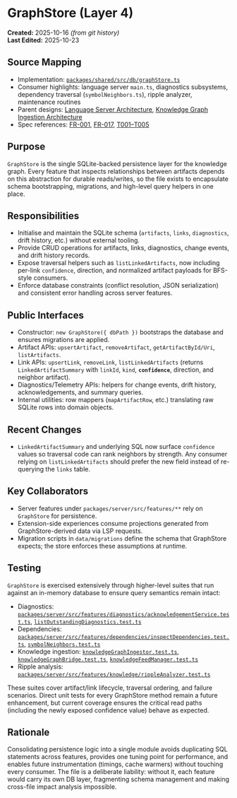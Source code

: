 # GraphStore (Layer 4)

**Created:** 2025-10-16 *(from git history)*  
**Last Edited:** 2025-10-23

## Source Mapping
- Implementation: [`packages/shared/src/db/graphStore.ts`](../../../packages/shared/src/db/graphStore.ts)
- Consumer highlights: language server `main.ts`, diagnostics subsystems, dependency traversal (`symbolNeighbors.ts`), ripple analyzer, maintenance routines
- Parent designs: [Language Server Architecture](../../layer-3/language-server-architecture.mdmd.md), [Knowledge Graph Ingestion Architecture](../../layer-3/knowledge-graph-ingestion.mdmd.md)
- Spec references: [FR-001](../../../specs/001-link-aware-diagnostics/spec.md#functional-requirements), [FR-017](../../../specs/001-link-aware-diagnostics/spec.md#functional-requirements), [T001–T005](../../../specs/001-link-aware-diagnostics/tasks.md)

## Purpose
`GraphStore` is the single SQLite-backed persistence layer for the knowledge graph. Every feature that inspects relationships between artifacts depends on this abstraction for durable reads/writes, so the file exists to encapsulate schema bootstrapping, migrations, and high-level query helpers in one place.

## Responsibilities
- Initialise and maintain the SQLite schema (`artifacts`, `links`, `diagnostics`, drift history, etc.) without external tooling.
- Provide CRUD operations for artifacts, links, diagnostics, change events, and drift history records.
- Expose traversal helpers such as `listLinkedArtifacts`, now including per-link `confidence`, direction, and normalized artifact payloads for BFS-style consumers.
- Enforce database constraints (conflict resolution, JSON serialization) and consistent error handling across server features.

## Public Interfaces
- Constructor: `new GraphStore({ dbPath })` bootstraps the database and ensures migrations are applied.
- Artifact APIs: `upsertArtifact`, `removeArtifact`, `getArtifactById/Uri`, `listArtifacts`.
- Link APIs: `upsertLink`, `removeLink`, `listLinkedArtifacts` (returns `LinkedArtifactSummary` with `linkId`, `kind`, **`confidence`**, direction, and neighbor artifact).
- Diagnostics/Telemetry APIs: helpers for change events, drift history, acknowledgements, and summary queries.
- Internal utilities: row mappers (`mapArtifactRow`, etc.) translating raw SQLite rows into domain objects.

## Recent Changes
- `LinkedArtifactSummary` and underlying SQL now surface `confidence` values so traversal code can rank neighbors by strength. Any consumer relying on `listLinkedArtifacts` should prefer the new field instead of re-querying the `links` table.

## Key Collaborators
- Server features under `packages/server/src/features/**` rely on `GraphStore` for persistence.
- Extension-side experiences consume projections generated from GraphStore-derived data via LSP requests.
- Migration scripts in `data/migrations` define the schema that GraphStore expects; the store enforces these assumptions at runtime.

## Testing
`GraphStore` is exercised extensively through higher-level suites that run against an in-memory database to ensure query semantics remain intact:
- Diagnostics: [`packages/server/src/features/diagnostics/acknowledgementService.test.ts`](../../../packages/server/src/features/diagnostics/acknowledgementService.test.ts), [`listOutstandingDiagnostics.test.ts`](../../../packages/server/src/features/diagnostics/listOutstandingDiagnostics.test.ts)
- Dependencies: [`packages/server/src/features/dependencies/inspectDependencies.test.ts`](../../../packages/server/src/features/dependencies/inspectDependencies.test.ts), [`symbolNeighbors.test.ts`](../../../packages/server/src/features/dependencies/symbolNeighbors.test.ts)
- Knowledge ingestion: [`knowledgeGraphIngestor.test.ts`](../../../packages/server/src/features/knowledge/knowledgeGraphIngestor.test.ts), [`knowledgeGraphBridge.test.ts`](../../../packages/server/src/features/knowledge/knowledgeGraphBridge.test.ts), [`knowledgeFeedManager.test.ts`](../../../packages/server/src/features/knowledge/knowledgeFeedManager.test.ts)
- Ripple analysis: [`packages/server/src/features/knowledge/rippleAnalyzer.test.ts`](../../../packages/server/src/features/knowledge/rippleAnalyzer.test.ts)

These suites cover artifact/link lifecycle, traversal ordering, and failure scenarios. Direct unit tests for every GraphStore method remain a future enhancement, but current coverage ensures the critical read paths (including the newly exposed confidence value) behave as expected.

## Rationale
Consolidating persistence logic into a single module avoids duplicating SQL statements across features, provides one tuning point for performance, and enables future instrumentation (timings, cache warmers) without touching every consumer. The file is a deliberate liability: without it, each feature would carry its own DB layer, fragmenting schema management and making cross-file impact analysis impossible.

